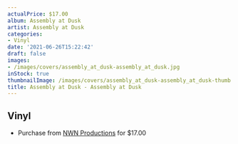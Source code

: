 ```yaml
---
actualPrice: $17.00
album: Assembly at Dusk
artist: Assembly at Dusk
categories:
- Vinyl
date: '2021-06-26T15:22:42'
draft: false
images:
- /images/covers/assembly_at_dusk-assembly_at_dusk.jpg
inStock: true
thumbnailImage: /images/covers/assembly_at_dusk-assembly_at_dusk-thumb.jpg
title: Assembly at Dusk - Assembly at Dusk
---
```


## Vinyl
* Purchase from [NWN Productions](http://shop.nwnprod.com/index.php?route=product/product&path=75&product_id=1187&sort=pd.name&order=ASC) for $17.00
